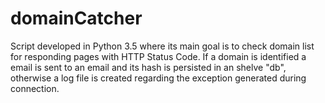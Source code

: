 # domainCatcher
Script developed in Python 3.5 where its main goal is to check domain list for responding pages with HTTP Status Code. If a domain is identified a email is sent to an email and its hash is persisted in an shelve "db", otherwise a log file is created regarding the exception generated during connection.
